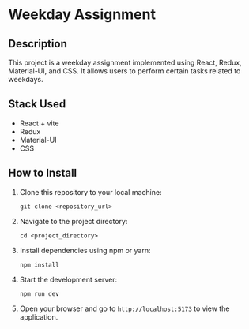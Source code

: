 # Weekday Assignment

## Description
This project is a weekday assignment implemented using React, Redux, Material-UI, and CSS. It allows users to perform certain tasks related to weekdays.

## Stack Used
- React + vite
- Redux
- Material-UI
- CSS

## How to Install
1. Clone this repository to your local machine:
    ```
    git clone <repository_url>
    ```

2. Navigate to the project directory:
    ```
    cd <project_directory>
    ```

3. Install dependencies using npm or yarn:
    ```
    npm install
    ```
  

4. Start the development server:
    ```
    npm run dev
    ```
   

5. Open your browser and go to `http://localhost:5173` to view the application.